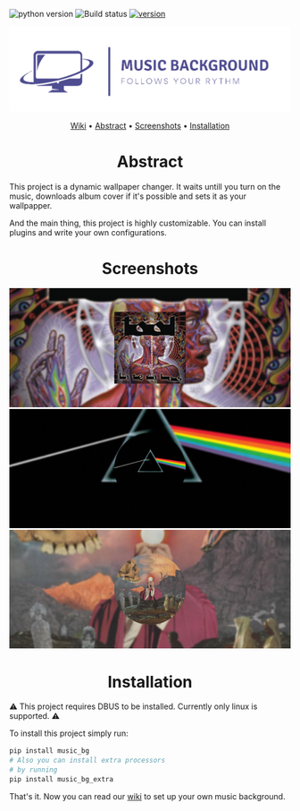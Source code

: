 ![python version](https://img.shields.io/pypi/pyversions/music_bg?style=flat-square) ![Build status](https://img.shields.io/github/workflow/status/music-bg/music_bg/Release%20package?style=flat-square) [![version](https://img.shields.io/pypi/v/music_bg?style=flat-square)](https://pypi.org/project/music_bg/)


<div align="center">
<img src="https://raw.githubusercontent.com/music-bg/music_bg/master/images/logo.png" width=700>
</div>

<p align="center">
    <a href="https://github.com/music-bg/music_bg/wiki">Wiki</a> •
    <a href="#abstract">Abstract</a> •
    <a href="#screenshots">Screenshots</a> •
    <a href="#installation">Installation</a>
</p>

<div align="center">
<h1 id="abstract">Abstract</h1>
</div>

This project is a dynamic wallpaper changer.
It waits untill you turn on the music,
downloads album cover if it's possible and
sets it as your wallpapper.

And the main thing, this project is highly customizable.
You can install plugins and write your own configurations.

<div align="center">
<h1 id="screenshots">Screenshots</h1>
</div>

<div align="center">
<img src="https://raw.githubusercontent.com/music-bg/music_bg/master/images/examples/1.png" width=700>
</br>
<img src="https://raw.githubusercontent.com/music-bg/music_bg/master/images/examples/2.png" width=700>
</br>
<img src="https://raw.githubusercontent.com/music-bg/music_bg/master/images/examples/3.png" width=700>
</div>

<div align="center">
<h1 id="installation">Installation</h1>
</div>

⚠️ This project requires DBUS to be installed. Currently only linux is supported. ⚠️

To install this project simply run:
```bash
pip install music_bg
# Also you can install extra processors
# by running
pip install music_bg_extra
```

That's it. Now you can read our [wiki](https://github.com/music-bg/music_bg/wiki)
to set up your own music background.
